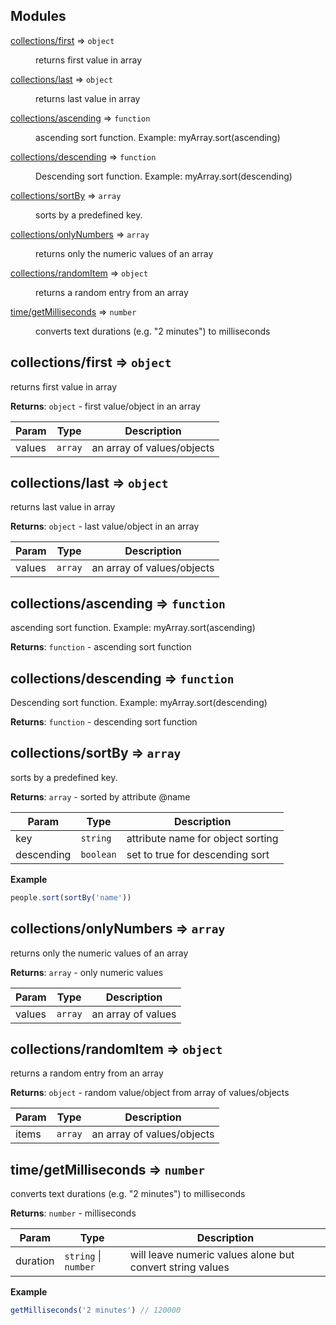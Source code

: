 ## Modules

<dl>
<dt><a href="#module_collections/first">collections/first</a> ⇒ <code>object</code></dt>
<dd><p>returns first value in array</p>
</dd>
<dt><a href="#module_collections/last">collections/last</a> ⇒ <code>object</code></dt>
<dd><p>returns last value in array</p>
</dd>
<dt><a href="#module_collections/ascending">collections/ascending</a> ⇒ <code>function</code></dt>
<dd><p>ascending sort function.  Example: myArray.sort(ascending)</p>
</dd>
<dt><a href="#module_collections/descending">collections/descending</a> ⇒ <code>function</code></dt>
<dd><p>Descending sort function.  Example: myArray.sort(descending)</p>
</dd>
<dt><a href="#module_collections/sortBy">collections/sortBy</a> ⇒ <code>array</code></dt>
<dd><p>sorts by a predefined key.</p>
</dd>
<dt><a href="#module_collections/onlyNumbers">collections/onlyNumbers</a> ⇒ <code>array</code></dt>
<dd><p>returns only the numeric values of an array</p>
</dd>
<dt><a href="#module_collections/randomItem">collections/randomItem</a> ⇒ <code>object</code></dt>
<dd><p>returns a random entry from an array</p>
</dd>
<dt><a href="#module_time/getMilliseconds">time/getMilliseconds</a> ⇒ <code>number</code></dt>
<dd><p>converts text durations (e.g. &quot;2 minutes&quot;) to milliseconds</p>
</dd>
</dl>

<a name="module_collections/first"></a>

## collections/first ⇒ <code>object</code>
returns first value in array

**Returns**: <code>object</code> - first value/object in an array  

| Param | Type | Description |
| --- | --- | --- |
| values | <code>array</code> | an array of values/objects |

<a name="module_collections/last"></a>

## collections/last ⇒ <code>object</code>
returns last value in array

**Returns**: <code>object</code> - last value/object in an array  

| Param | Type | Description |
| --- | --- | --- |
| values | <code>array</code> | an array of values/objects |

<a name="module_collections/ascending"></a>

## collections/ascending ⇒ <code>function</code>
ascending sort function.  Example: myArray.sort(ascending)

**Returns**: <code>function</code> - ascending sort function  
<a name="module_collections/descending"></a>

## collections/descending ⇒ <code>function</code>
Descending sort function.  Example: myArray.sort(descending)

**Returns**: <code>function</code> - descending sort function  
<a name="module_collections/sortBy"></a>

## collections/sortBy ⇒ <code>array</code>
sorts by a predefined key.

**Returns**: <code>array</code> - sorted by attribute @name  

| Param | Type | Description |
| --- | --- | --- |
| key | <code>string</code> | attribute name for object sorting |
| descending | <code>boolean</code> | set to true for descending sort |

**Example**  
```js
people.sort(sortBy('name'))
```
<a name="module_collections/onlyNumbers"></a>

## collections/onlyNumbers ⇒ <code>array</code>
returns only the numeric values of an array

**Returns**: <code>array</code> - only numeric values  

| Param | Type | Description |
| --- | --- | --- |
| values | <code>array</code> | an array of values |

<a name="module_collections/randomItem"></a>

## collections/randomItem ⇒ <code>object</code>
returns a random entry from an array

**Returns**: <code>object</code> - random value/object from array of values/objects  

| Param | Type | Description |
| --- | --- | --- |
| items | <code>array</code> | an array of values/objects |

<a name="module_time/getMilliseconds"></a>

## time/getMilliseconds ⇒ <code>number</code>
converts text durations (e.g. "2 minutes") to milliseconds

**Returns**: <code>number</code> - milliseconds  

| Param | Type | Description |
| --- | --- | --- |
| duration | <code>string</code> \| <code>number</code> | will leave numeric values alone but convert string values |

**Example**  
```js
getMilliseconds('2 minutes') // 120000
```
